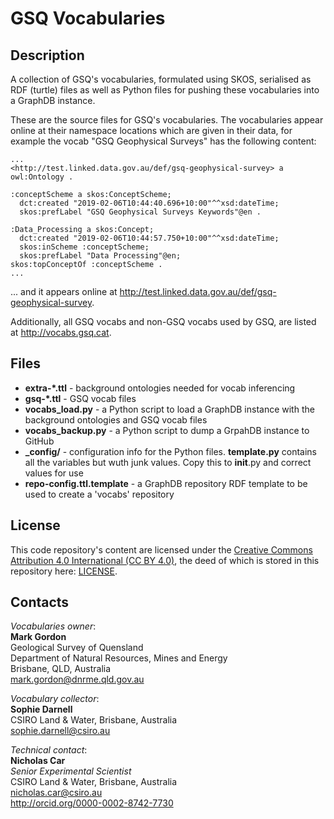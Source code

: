 # GSQ Vocabularies
## Description
A collection of GSQ's vocabularies, formulated using SKOS, serialised as RDF (turtle) files as well as Python files for pushing these vocabularies into a GraphDB instance.

These are the source files for GSQ's vocabularies. The vocabularies appear online at their namespace locations which are given in their data, for example the vocab "GSQ Geophysical Surveys" has the following content:

```
...
<http://test.linked.data.gov.au/def/gsq-geophysical-survey> a owl:Ontology .

:conceptScheme a skos:ConceptScheme;
  dct:created "2019-02-06T10:44:40.696+10:00"^^xsd:dateTime;
  skos:prefLabel "GSQ Geophysical Surveys Keywords"@en .

:Data_Processing a skos:Concept;
  dct:created "2019-02-06T10:44:57.750+10:00"^^xsd:dateTime;
  skos:inScheme :conceptScheme;
  skos:prefLabel "Data Processing"@en;
skos:topConceptOf :conceptScheme .
...
```
... and it appears online at <http://test.linked.data.gov.au/def/gsq-geophysical-survey>.

Additionally, all GSQ vocabs and non-GSQ vocabs used by GSQ, are listed at <http://vocabs.gsq.cat>.


## Files
* **extra-\*.ttl** - background ontologies needed for vocab inferencing
* **gsq-\*.ttl** - GSQ vocab files
* **vocabs_load.py** - a Python script to load a GraphDB instance with the background ontologies and GSQ vocab files
* **vocabs_backup.py** - a Python script to dump a GrpahDB instance to GitHub
* **_config/** - configuration info for the Python files. **template.py** contains all the variables but wuth junk values. Copy this to __init__.py and correct values for use
* **repo-config.ttl.template** - a GraphDB repository RDF template to be used to create a 'vocabs' repository 

## License
This code repository's content are licensed under the [Creative Commons Attribution 4.0 International (CC BY 4.0)](https://creativecommons.org/licenses/by/4.0/), the deed of which is stored in this repository here: [LICENSE](LICENSE).


## Contacts
*Vocabularies owner*:  
**Mark Gordon**  
Geological Survey of Quensland  
Department of Natural Resources, Mines and Energy  
Brisbane, QLD, Australia  
<mark.gordon@dnrme.qld.gov.au>  


*Vocabulary collector*:  
**Sophie Darnell**  
CSIRO Land & Water, Brisbane, Australia    
<sophie.darnell@csiro.au>  


*Technical contact*:  
**Nicholas Car**  
*Senior Experimental Scientist*  
CSIRO Land & Water, Brisbane, Australia    
<nicholas.car@csiro.au>  
<http://orcid.org/0000-0002-8742-7730>  
